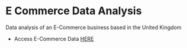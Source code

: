 # E Commerce Data Analysis

Data analysis of an E-Commerce business based in the United Kingdom

- Access E-Commerce Data [HERE](https://www.kaggle.com/datasets/gabrielramos87/an-online-shop-business)
